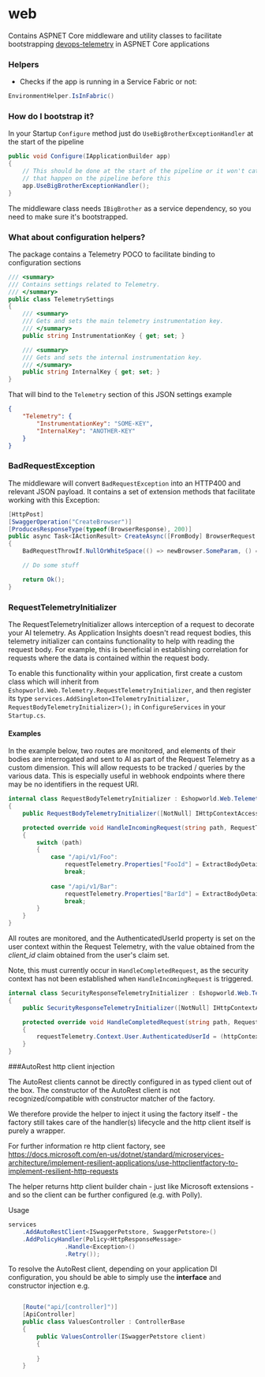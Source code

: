 # web

Contains ASPNET Core middleware and utility classes to facilitate bootstrapping [devops-telemetry](https://github.com/eShopWorld/devopsflex-telemetry) in ASPNET Core applications


### Helpers

* Checks if the app is running in a Service Fabric or not:

```c#
EnvironmentHelper.IsInFabric()
```

### How do I bootstrap it?

In your Startup `Configure` method just do `UseBigBrotherExceptionHandler` at the start of the pipeline

```c#
public void Configure(IApplicationBuilder app)
{
    // This should be done at the start of the pipeline or it won't catch exceptions
    // that happen on the pipeline before this
    app.UseBigBrotherExceptionHandler();
}
```

The middleware class needs `IBigBrother` as a service dependency, so you need to make sure it's bootstrapped.

### What about configuration helpers?

The package contains a Telemetry POCO to facilitate binding to configuration sections

```c#
/// <summary>
/// Contains settings related to Telemetry.
/// </summary>
public class TelemetrySettings
{
    /// <summary>
    /// Gets and sets the main telemetry instrumentation key.
    /// </summary>
    public string InstrumentationKey { get; set; }

    /// <summary>
    /// Gets and sets the internal instrumentation key.
    /// </summary>
    public string InternalKey { get; set; }
}
```

That will bind to the `Telemetry` section of this JSON settings example

```json
{
    "Telemetry": {
        "InstrumentationKey": "SOME-KEY",
        "InternalKey": "ANOTHER-KEY"
    }
}
```

### BadRequestException

The middleware will convert `BadRequestException` into an HTTP400 and relevant JSON payload. It contains a set of extension methods that facilitate working with this Exception:

```c#
[HttpPost]
[SwaggerOperation("CreateBrowser")]
[ProducesResponseType(typeof(BrowserResponse), 200)]
public async Task<IActionResult> CreateAsync([FromBody] BrowserRequest newBrowser)
{
    BadRequestThrowIf.NullOrWhiteSpace(() => newBrowser.SomeParam, () => newBrowser.AnotherParam);

    // Do some stuff

    return Ok();
}
```

### RequestTelemetryInitializer

The RequestTelemetryInitializer allows interception of a request to decorate your AI telemetry.
As Application Insights doesn't read request bodies, this telemetry initializer can contains functionality to help with reading the request body.
For example, this is beneficial in establishing correlation for requests where the data is contained within the request body.

To enable this functionality within your application, first create a custom class which will inherit from `Eshopworld.Web.Telemetry.RequestTelemetryInitializer`, and then register its type `services.AddSingleton<ITelemetryInitializer, RequestBodyTelemetryInitializer>();` in `ConfigureServices` in your `Startup.cs`.

#### Examples

In the example below, two routes are monitored, and elements of their bodies are interrogated and sent to AI as part of the Request Telemetry as a custom dimension. This will allow requests to be tracked / queries by the various data.
This is especially useful in webhook endpoints where there may be no identifiers in the request URI.

``` c#
internal class RequestBodyTelemetryInitializer : Eshopworld.Web.Telemetry.RequestTelemetryInitializer
{
    public RequestBodyTelemetryInitializer([NotNull] IHttpContextAccessor httpContextAccessor, [NotNull] IBigBrother bigBrother) : base(httpContextAccessor, bigBrother) { }

    protected override void HandleIncomingRequest(string path, RequestTelemetry requestTelemetry, HttpRequest request)
    {
        switch (path)
        {
            case "/api/v1/Foo":
                requestTelemetry.Properties["FooId"] = ExtractBodyDetail<FooDTO>(request, dto => dto?.Id.ToString());
                break;
            
            case "/api/v1/Bar":
                requestTelemetry.Properties["BarId"] = ExtractBodyDetail<BarDTO>(request, dto => dto?.Id.ToString());
                break;
        }
    }
}
```

All routes are monitored, and the AuthenticatedUserId property is set on the user context within the Request Telemetry, with the value obtained from the *client_id* claim obtained from the user's claim set.

Note, this must currently occur in `HandleCompletedRequest`, as the security context has not been established when `HandleIncomingRequest` is triggered.

``` c#
internal class SecurityResponseTelemetryInitializer : Eshopworld.Web.Telemetry.RequestTelemetryInitializer
{
    public SecurityResponseTelemetryInitializer([NotNull] IHttpContextAccessor httpContextAccessor, [NotNull] IBigBrother bigBrother) : base(httpContextAccessor, bigBrother) { }

    protected override void HandleCompletedRequest(string path, RequestTelemetry requestTelemetry, HttpRequest request)
    {
        requestTelemetry.Context.User.AuthenticatedUserId = (httpContextAccessor.HttpContext.User.Identity as System.Security.Claims.ClaimsIdentity)?.Claims?.SingleOrDefault(c => c.Type == "client_id")?.Value;
    }
}
```

###AutoRest http client injection

The AutoRest clients cannot be directly configured in as typed client out of the box. The constructor of the AutoRest client is not recognized/compatible with constructor matcher of the factory.

We therefore provide the helper to inject it using the factory itself - the factory still takes care of the handler(s) lifecycle and the http client itself is purely a wrapper.

For further information re http client factory, see https://docs.microsoft.com/en-us/dotnet/standard/microservices-architecture/implement-resilient-applications/use-httpclientfactory-to-implement-resilient-http-requests

The helper returns http client builder chain - just like Microsoft extensions - and so the client can be further configured (e.g. with Polly).

Usage

``` c#
services
	.AddAutoRestClient<ISwaggerPetstore, SwaggerPetstore>()
	.AddPolicyHandler(Policy<HttpResponseMessage>
                .Handle<Exception>()
                .Retry());

```

To resolve the AutoRest client, depending on your application DI configuration, you should be able to simply use the **interface** and constructor injection e.g.

``` c#

    [Route("api/[controller]")]
    [ApiController]
    public class ValuesController : ControllerBase
    {
        public ValuesController(ISwaggerPetstore client)
        {
            
        }
	}

```